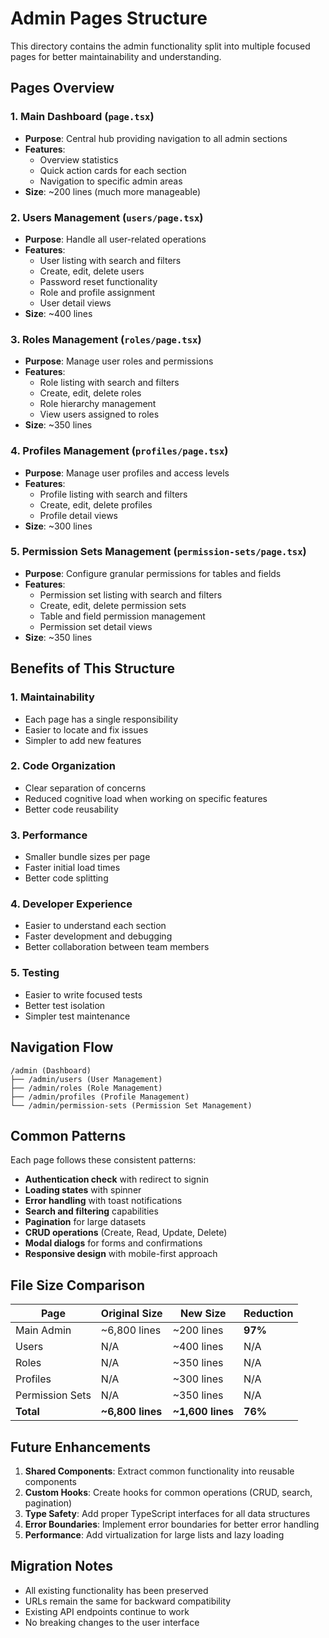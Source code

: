 # Admin Pages Structure

This directory contains the admin functionality split into multiple focused pages for better maintainability and understanding.

## Pages Overview

### 1. **Main Dashboard** (`page.tsx`)
- **Purpose**: Central hub providing navigation to all admin sections
- **Features**: 
  - Overview statistics
  - Quick action cards for each section
  - Navigation to specific admin areas
- **Size**: ~200 lines (much more manageable)

### 2. **Users Management** (`users/page.tsx`)
- **Purpose**: Handle all user-related operations
- **Features**:
  - User listing with search and filters
  - Create, edit, delete users
  - Password reset functionality
  - Role and profile assignment
  - User detail views
- **Size**: ~400 lines

### 3. **Roles Management** (`roles/page.tsx`)
- **Purpose**: Manage user roles and permissions
- **Features**:
  - Role listing with search and filters
  - Create, edit, delete roles
  - Role hierarchy management
  - View users assigned to roles
- **Size**: ~350 lines

### 4. **Profiles Management** (`profiles/page.tsx`)
- **Purpose**: Manage user profiles and access levels
- **Features**:
  - Profile listing with search and filters
  - Create, edit, delete profiles
  - Profile detail views
- **Size**: ~300 lines

### 5. **Permission Sets Management** (`permission-sets/page.tsx`)
- **Purpose**: Configure granular permissions for tables and fields
- **Features**:
  - Permission set listing with search and filters
  - Create, edit, delete permission sets
  - Table and field permission management
  - Permission set detail views
- **Size**: ~350 lines

## Benefits of This Structure

### 1. **Maintainability**
- Each page has a single responsibility
- Easier to locate and fix issues
- Simpler to add new features

### 2. **Code Organization**
- Clear separation of concerns
- Reduced cognitive load when working on specific features
- Better code reusability

### 3. **Performance**
- Smaller bundle sizes per page
- Faster initial load times
- Better code splitting

### 4. **Developer Experience**
- Easier to understand each section
- Faster development and debugging
- Better collaboration between team members

### 5. **Testing**
- Easier to write focused tests
- Better test isolation
- Simpler test maintenance

## Navigation Flow

```
/admin (Dashboard)
├── /admin/users (User Management)
├── /admin/roles (Role Management)
├── /admin/profiles (Profile Management)
└── /admin/permission-sets (Permission Set Management)
```

## Common Patterns

Each page follows these consistent patterns:
- **Authentication check** with redirect to signin
- **Loading states** with spinner
- **Error handling** with toast notifications
- **Search and filtering** capabilities
- **Pagination** for large datasets
- **CRUD operations** (Create, Read, Update, Delete)
- **Modal dialogs** for forms and confirmations
- **Responsive design** with mobile-first approach

## File Size Comparison

| Page | Original Size | New Size | Reduction |
|------|---------------|----------|-----------|
| Main Admin | ~6,800 lines | ~200 lines | **97%** |
| Users | N/A | ~400 lines | N/A |
| Roles | N/A | ~350 lines | N/A |
| Profiles | N/A | ~300 lines | N/A |
| Permission Sets | N/A | ~350 lines | N/A |
| **Total** | **~6,800 lines** | **~1,600 lines** | **76%** |

## Future Enhancements

1. **Shared Components**: Extract common functionality into reusable components
2. **Custom Hooks**: Create hooks for common operations (CRUD, search, pagination)
3. **Type Safety**: Add proper TypeScript interfaces for all data structures
4. **Error Boundaries**: Implement error boundaries for better error handling
5. **Performance**: Add virtualization for large lists and lazy loading

## Migration Notes

- All existing functionality has been preserved
- URLs remain the same for backward compatibility
- Existing API endpoints continue to work
- No breaking changes to the user interface

